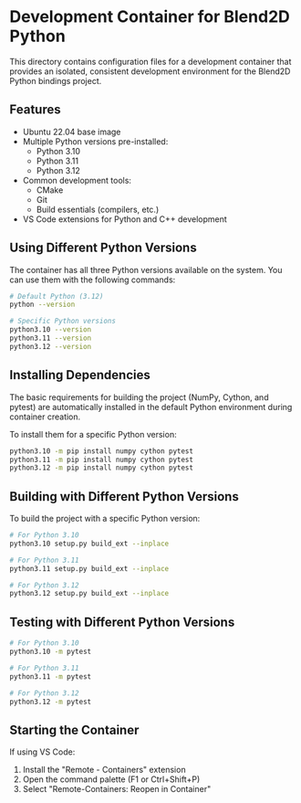 # Development Container for Blend2D Python

This directory contains configuration files for a development container that provides an isolated, consistent development environment for the Blend2D Python bindings project.

## Features

- Ubuntu 22.04 base image
- Multiple Python versions pre-installed:
  - Python 3.10
  - Python 3.11
  - Python 3.12
- Common development tools:
  - CMake
  - Git
  - Build essentials (compilers, etc.)
- VS Code extensions for Python and C++ development

## Using Different Python Versions

The container has all three Python versions available on the system. You can use them with the following commands:

```bash
# Default Python (3.12)
python --version

# Specific Python versions
python3.10 --version
python3.11 --version
python3.12 --version
```

## Installing Dependencies

The basic requirements for building the project (NumPy, Cython, and pytest) are automatically installed in the default Python environment during container creation.

To install them for a specific Python version:

```bash
python3.10 -m pip install numpy cython pytest
python3.11 -m pip install numpy cython pytest
python3.12 -m pip install numpy cython pytest
```

## Building with Different Python Versions

To build the project with a specific Python version:

```bash
# For Python 3.10
python3.10 setup.py build_ext --inplace

# For Python 3.11
python3.11 setup.py build_ext --inplace

# For Python 3.12
python3.12 setup.py build_ext --inplace
```

## Testing with Different Python Versions

```bash
# For Python 3.10
python3.10 -m pytest

# For Python 3.11
python3.11 -m pytest

# For Python 3.12
python3.12 -m pytest
```

## Starting the Container

If using VS Code:
1. Install the "Remote - Containers" extension
2. Open the command palette (F1 or Ctrl+Shift+P)
3. Select "Remote-Containers: Reopen in Container" 